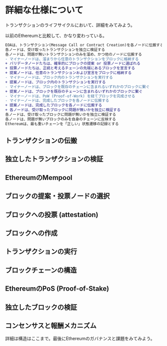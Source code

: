 # 詳細な仕様について

トランザクションのライフサイクルにおいて、詳細をみてみよう。

以前のEthereumと比較して、かなり変わっている。

``` diff
EOAは、トランザクション(Message Call or Contract Creation)を各ノードに伝搬する
各ノードは、受け取ったトランザクションを独立に検証する
各ノードは、問題が無いトランザクションのみを溜め、かつ他のノードに伝搬する
- マイナーノードは、溜まりから任意のトランザクションをブロックに格納する
+ バリデータノードたちは、確率的にブロックの提案 or 投票ノードに選ばれる
+ 投票ノードたちは、正統と考えるチェーンの先端にあるブロックを宣言する
+ 提案ノードは、任意のトランザクションおよび宣言をブロックに格納する
- マイナーノードは、ブロック内のトランザクションを実行する
+ 提案ノードは、ブロック内のトランザクションを実行する
- マイナーノードは、ブロックを既存のチェーンに含まれるいずれかのブロックに繋ぐ
+ 提案ノードは、ブロックを既存のチェーンに含まれるいずれかのブロックに繋ぐ
- マイナーノードは、PoW (Proof-of-Work) を経てブロックを完成させる
- マイナーノードは、完成したブロックを各ノードに伝搬する
+ 提案ノードは、完成したブロックを各ノードに伝搬する
+ 各ノードは、受け取ったブロックに問題が無いかを独立に検証する
各ノードは、受け取ったブロックに問題が無いかを独立に検証する
各ノードは、問題が無いブロックのみを自身のチェーンに反映する
Ethereumは、最も重いチェーンを「正しい」状態遷移の記録とする
```



## トランザクションの伝搬
## 独立したトランザクションの検証
## EthereumのMempool
## ブロックの提案・投票ノードの選択
## ブロックへの投票 (attestation)
## ブロックへの作成 
## トランザクションの実行
## ブロックチェーンの構造
## EthereumのPoS (Proof-of-Stake)
## 独立したブロックの検証
## コンセンサスと報酬メカニズム

詳細は構造はここまで。最後にEthereumのガバナンスと課題をみてみよう。